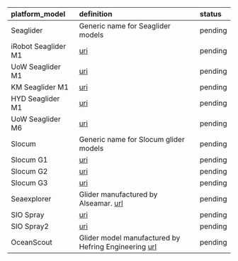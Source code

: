 | platform_model | definition | status |
|:------ |:------- |:------- |
| Seaglider | Generic name for Seaglider models | pending |
| iRobot Seaglider M1 | [uri](http://vocab.nerc.ac.uk/collection/B76/current/B7600025/) | pending |
| UoW Seaglider M1 | [uri](http://vocab.nerc.ac.uk/collection/B76/current/B7600024/) | pending |
| KM Seaglider M1 | [uri](http://vocab.nerc.ac.uk/collection/B76/current/B7600002/) | pending |
| HYD Seaglider M1 | [uri](http://vocab.nerc.ac.uk/collection/B76/current/B7600026/) | pending |
| UoW Seaglider M6 | [uri](http://vocab.nerc.ac.uk/collection/B76/current/B7600030/) | pending |
| Slocum | Generic name for Slocum glider models | pending |
| Slocum G1 | [uri](http://vocab.nerc.ac.uk/collection/B76/current/B7600013/) | pending |
| Slocum G2 | [uri](http://vocab.nerc.ac.uk/collection/B76/current/B7600001/) | pending |
| Slocum G3 | [uri](http://vocab.nerc.ac.uk/collection/B76/current/B7600014/) | pending |
| Seaexplorer | Glider manufactured by Alseamar. [url](https://www.alseamar-alcen.com/index.php/products/underwater-glider/seaexplorer) | pending |
| SIO Spray | [uri](http://vocab.nerc.ac.uk/collection/B76/current/B7600027/) | pending |
| SIO Spray2 | [uri](http://vocab.nerc.ac.uk/collection/B76/current/B7600028/) | pending |
| OceanScout | Glider model manufactured by Hefring Engineering [url](https://www.hefring.com/oceanscout) | pending |
